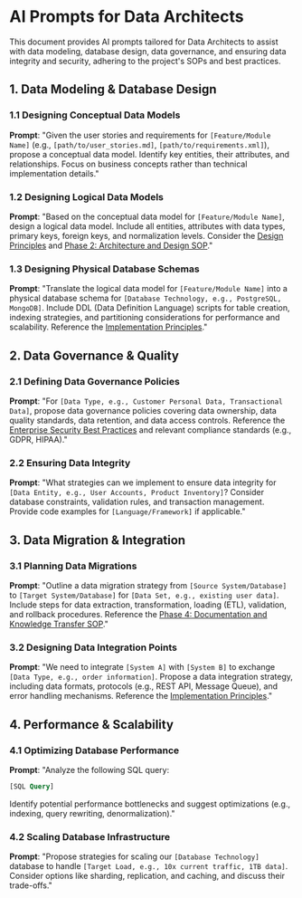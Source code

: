 # AI Prompts for Data Architects

This document provides AI prompts tailored for Data Architects to assist with data modeling, database design, data governance, and ensuring data integrity and security, adhering to the project's SOPs and best practices.

## 1. Data Modeling & Database Design

### 1.1 Designing Conceptual Data Models

**Prompt**: "Given the user stories and requirements for `[Feature/Module Name]` (e.g., `[path/to/user_stories.md]`, `[path/to/requirements.xml]`), propose a conceptual data model. Identify key entities, their attributes, and relationships. Focus on business concepts rather than technical implementation details."

### 1.2 Designing Logical Data Models

**Prompt**: "Based on the conceptual data model for `[Feature/Module Name]`, design a logical data model. Include all entities, attributes with data types, primary keys, foreign keys, and normalization levels. Consider the [Design Principles](../../1_principles/1.3_design_principles.md) and [Phase 2: Architecture and Design SOP](../../docs/SOPs/phase_2_architecture_design_sop.md)."

### 1.3 Designing Physical Database Schemas

**Prompt**: "Translate the logical data model for `[Feature/Module Name]` into a physical database schema for `[Database Technology, e.g., PostgreSQL, MongoDB]`. Include DDL (Data Definition Language) scripts for table creation, indexing strategies, and partitioning considerations for performance and scalability. Reference the [Implementation Principles](../../1_principles/1.4_implementation_principles.md)."

## 2. Data Governance & Quality

### 2.1 Defining Data Governance Policies

**Prompt**: "For `[Data Type, e.g., Customer Personal Data, Transactional Data]`, propose data governance policies covering data ownership, data quality standards, data retention, and data access controls. Reference the [Enterprise Security Best Practices](../../docs/enterprise_security_best_practices.md) and relevant compliance standards (e.g., GDPR, HIPAA)."

### 2.2 Ensuring Data Integrity

**Prompt**: "What strategies can we implement to ensure data integrity for `[Data Entity, e.g., User Accounts, Product Inventory]`? Consider database constraints, validation rules, and transaction management. Provide code examples for `[Language/Framework]` if applicable."

## 3. Data Migration & Integration

### 3.1 Planning Data Migrations

**Prompt**: "Outline a data migration strategy from `[Source System/Database]` to `[Target System/Database]` for `[Data Set, e.g., existing user data]`. Include steps for data extraction, transformation, loading (ETL), validation, and rollback procedures. Reference the [Phase 4: Documentation and Knowledge Transfer SOP](../../docs/SOPs/phase_4_documentation_knowledge_transfer_sop.md)."

### 3.2 Designing Data Integration Points

**Prompt**: "We need to integrate `[System A]` with `[System B]` to exchange `[Data Type, e.g., order information]`. Propose a data integration strategy, including data formats, protocols (e.g., REST API, Message Queue), and error handling mechanisms. Reference the [Implementation Principles](../../1_principles/1.4_implementation_principles.md)."

## 4. Performance & Scalability

### 4.1 Optimizing Database Performance

**Prompt**: "Analyze the following SQL query: 
```sql
[SQL Query]
```
Identify potential performance bottlenecks and suggest optimizations (e.g., indexing, query rewriting, denormalization)."

### 4.2 Scaling Database Infrastructure

**Prompt**: "Propose strategies for scaling our `[Database Technology]` database to handle `[Target Load, e.g., 10x current traffic, 1TB data]`. Consider options like sharding, replication, and caching, and discuss their trade-offs."
